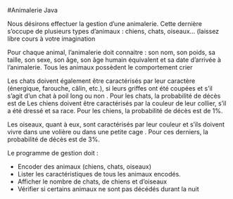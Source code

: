 #Animalerie Java 

Nous désirons effectuer la gestion d’une animalerie. Cette dernière s’occupe de plusieurs types d’animaux : chiens, chats,
oiseaux… (laissez libre cours à votre imagination

Pour chaque animal, l’animalerie doit connaitre : son nom, son poids, sa taille, son sexe, son âge, son âge humain équivalent
et
sa date d’arrivée à l’animalerie. Tous les animaux possèdent le comportement crier

Les chats doivent également être caractérisés par leur caractère (énergique, farouche, câlin, etc.), si leurs griffes ont été
coupées et s’il s’agit d’un chat à poil long ou non . Pour les chats, la probabilité de décès est de
Les chiens doivent être caractérisés par la couleur de leur collier, s’il a été dressé et sa race.
Pour les chiens, la probabilité de
décès est de 1%.

Les oiseaux, quant à eux, sont caractérisés par leur couleur et s’ils doivent vivre dans une volière ou dans une petite cage
. Pour
ces derniers, la probabilité de décès est de 3%.

Le programme de gestion
doit :
+ Encoder des animaux (chiens, chats, oiseaux)
+ Lister les caractéristiques de tous les animaux encodés.
+ Afficher le nombre de chats, de chiens et d’oiseaux
+ Vérifier si certains animaux ne sont pas décédés durant la nuit
